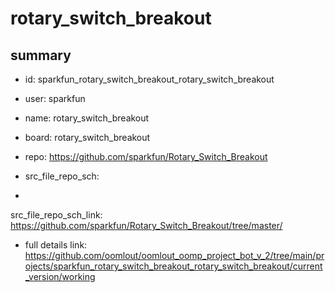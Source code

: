 # rotary_switch_breakout
 
## summary 
* id: sparkfun_rotary_switch_breakout_rotary_switch_breakout
* user: sparkfun
* name: rotary_switch_breakout
* board: rotary_switch_breakout
* repo: https://github.com/sparkfun/Rotary_Switch_Breakout



* src_file_repo_sch: 
*
 src_file_repo_sch_link: https://github.com/sparkfun/Rotary_Switch_Breakout/tree/master/
* full details link: https://github.com/oomlout/oomlout_oomp_project_bot_v_2/tree/main/projects/sparkfun_rotary_switch_breakout_rotary_switch_breakout/current_version/working  






